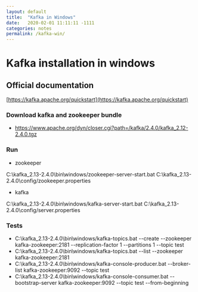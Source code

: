 ```yaml
---
layout: default
title:  "Kafka in Windows"
date:   2020-02-01 11:11:11 -1111
categories: notes
permalink: /kafka-win/
---
```

# Kafka installation in windows

## Official documentation
[https://kafka.apache.org/quickstart](https://kafka.apache.org/quickstart)

### Download kafka and zookeeper bundle
- https://www.apache.org/dyn/closer.cgi?path=/kafka/2.4.0/kafka_2.12-2.4.0.tgz

### Run
- zookeeper

C:\kafka_2.13-2.4.0\bin\windows/zookeeper-server-start.bat C:\kafka_2.13-2.4.0\config/zookeeper.properties
- kafka

C:\kafka_2.13-2.4.0\bin\windows/kafka-server-start.bat C:\kafka_2.13-2.4.0\config/server.properties

### Tests
- C:\kafka_2.13-2.4.0\bin\windows/kafka-topics.bat --create --zookeeper kafka-zookeeper:2181 --replication-factor 1 --partitions 1 --topic test
- C:\kafka_2.13-2.4.0\bin\windows/kafka-topics.bat --list --zookeeper kafka-zookeeper:2181
- C:\kafka_2.13-2.4.0\bin\windows/kafka-console-producer.bat --broker-list kafka-zookeeper:9092 --topic test
- C:\kafka_2.13-2.4.0\bin\windows/kafka-console-consumer.bat --bootstrap-server kafka-zookeeper:9092 --topic test --from-beginning

